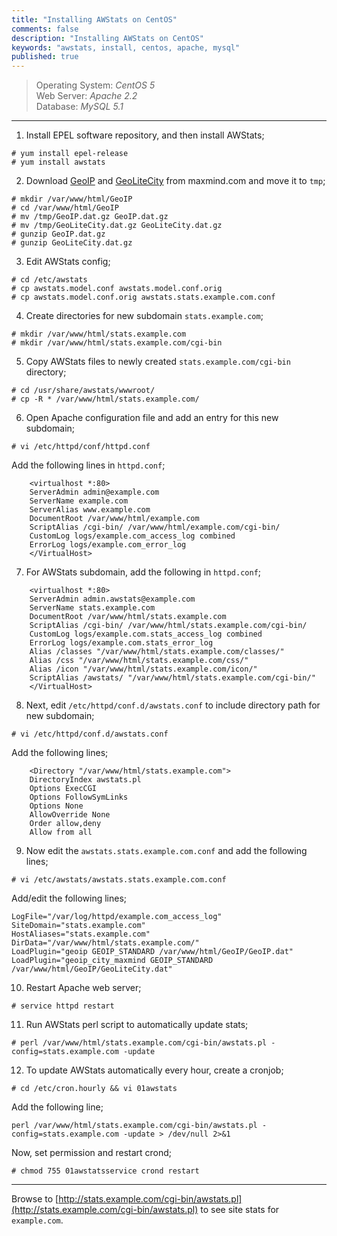 ```yaml
---
title: "Installing AWStats on CentOS"
comments: false
description: "Installing AWStats on CentOS"
keywords: "awstats, install, centos, apache, mysql"
published: true
---
```

> Operating System: _CentOS 5_  
> Web Server: _Apache 2.2_  
> Database: _MySQL 5.1_  

___

1. Install EPEL software repository, and then install AWStats;
```
# yum install epel-release
# yum install awstats
```

2. Download [GeoIP](http://geolite.maxmind.com/download/geoip/database/GeoLiteCountry/GeoIP.dat.gz) and [GeoLiteCity](http://geolite.maxmind.com/download/geoip/database/GeoLiteCity.dat.gz) from maxmind.com and move it to `tmp`;
```
# mkdir /var/www/html/GeoIP
# cd /var/www/html/GeoIP
# mv /tmp/GeoIP.dat.gz GeoIP.dat.gz
# mv /tmp/GeoLiteCity.dat.gz GeoLiteCity.dat.gz
# gunzip GeoIP.dat.gz
# gunzip GeoLiteCity.dat.gz
```

3. Edit AWStats config;
```
# cd /etc/awstats
# cp awstats.model.conf awstats.model.conf.orig
# cp awstats.model.conf.orig awstats.stats.example.com.conf
```  

4. Create directories for new subdomain `stats.example.com`;
```
# mkdir /var/www/html/stats.example.com
# mkdir /var/www/html/stats.example.com/cgi-bin
```

5. Copy AWStats files to newly created `stats.example.com/cgi-bin` directory;
```
# cd /usr/share/awstats/wwwroot/
# cp -R * /var/www/html/stats.example.com/
```

6. Open Apache configuration file and add an entry for this new subdomain;
```
# vi /etc/httpd/conf/httpd.conf
```  
Add the following lines in `httpd.conf`;
```  
    <virtualhost *:80>
    ServerAdmin admin@example.com
    ServerName example.com
    ServerAlias www.example.com
    DocumentRoot /var/www/html/example.com
    ScriptAlias /cgi-bin/ /var/www/html/example.com/cgi-bin/
    CustomLog logs/example.com_access_log combined
    ErrorLog logs/example.com_error_log
    </VirtualHost>
```  

7. For AWStats subdomain, add the following in `httpd.conf`;
```
    <virtualhost *:80>
    ServerAdmin admin.awstats@example.com
    ServerName stats.example.com
    DocumentRoot /var/www/html/stats.example.com
    ScriptAlias /cgi-bin/ /var/www/html/stats.example.com/cgi-bin/
    CustomLog logs/example.com.stats_access_log combined
    ErrorLog logs/example.com.stats_error_log
    Alias /classes "/var/www/html/stats.example.com/classes/"
    Alias /css "/var/www/html/stats.example.com/css/"
    Alias /icon "/var/www/html/stats.example.com/icon/"
    ScriptAlias /awstats/ "/var/www/html/stats.example.com/cgi-bin/"
    </VirtualHost>
```  

8. Next, edit `/etc/httpd/conf.d/awstats.conf` to include directory path for new subdomain;
```
# vi /etc/httpd/conf.d/awstats.conf
```
Add the following lines;
```
    <Directory "/var/www/html/stats.example.com">
    DirectoryIndex awstats.pl
    Options ExecCGI
    Options FollowSymLinks
    Options None
    AllowOverride None
    Order allow,deny
    Allow from all
```

9. Now edit the `awstats.stats.example.com.conf` and add the following lines;
```
# vi /etc/awstats/awstats.stats.example.com.conf
```
Add/edit the following lines;
```
LogFile="/var/log/httpd/example.com_access_log"
SiteDomain="stats.example.com"
HostAliases="stats.example.com"
DirData="/var/www/html/stats.example.com/"
LoadPlugin="geoip GEOIP_STANDARD /var/www/html/GeoIP/GeoIP.dat"
LoadPlugin="geoip_city_maxmind GEOIP_STANDARD /var/www/html/GeoIP/GeoLiteCity.dat"
```

10. Restart Apache web server;
```
# service httpd restart
```

11. Run AWStats perl script to automatically update stats;
```
# perl /var/www/html/stats.example.com/cgi-bin/awstats.pl -config=stats.example.com -update
```


12. To update AWStats automatically every hour, create a cronjob;
```
# cd /etc/cron.hourly && vi 01awstats
```
Add the following line;
```
perl /var/www/html/stats.example.com/cgi-bin/awstats.pl -config=stats.example.com -update > /dev/null 2>&1
```
Now, set permission and restart crond;
```
# chmod 755 01awstatsservice crond restart
```

---

Browse to [http://stats.example.com/cgi-bin/awstats.pl](http://stats.example.com/cgi-bin/awstats.pl) to see site stats for  `example.com`.
